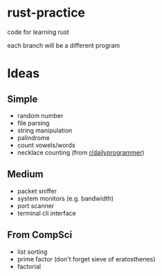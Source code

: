 # rust-practice
code for learning rust

each branch will be a different program

# Ideas

## Simple
- random number
- file parsing
- string manipulation
- palindrome
- count vowels/words
- necklace counting (from [r/dailyprogrammer](https://www.reddit.com/r/dailyprogrammer/comments/g1xrun/20200415_challenge_384_intermediate_necklace/))

## Medium
- packet sniffer
- system monitors (e.g. bandwidth)
- port scanner
- terminal cli interface

## From CompSci
- list sorting
- prime factor (don't forget sieve of eratosthenes)
- factorial
